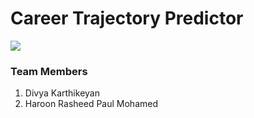 Career Trajectory Predictor
===========================

<a href='https://travis-ci.org/haroonrasheed333/NLPCareerTrajectory'><img src='https://travis-ci.org/haroonrasheed333/NLPCareerTrajectory.png?branch=master'></a>

### Team Members
1. Divya Karthikeyan
1. Haroon Rasheed Paul Mohamed

